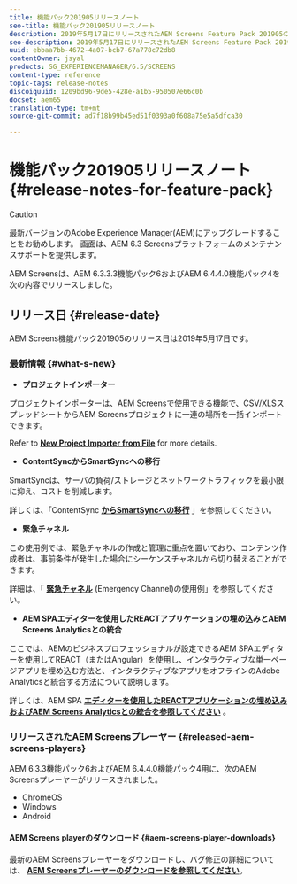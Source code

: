 ```yaml
---
title: 機能パック201905リリースノート
seo-title: 機能パック201905リリースノート
description: 2019年5月17日にリリースされたAEM Screens Feature Pack 201905の情報を入手するには、このページに従ってください。
seo-description: 2019年5月17日にリリースされたAEM Screens Feature Pack 201905の情報を入手するには、このページに従ってください。
uuid: ebbaa7bb-4672-4a07-bcb7-67a778c72db8
contentOwner: jsyal
products: SG_EXPERIENCEMANAGER/6.5/SCREENS
content-type: reference
topic-tags: release-notes
discoiquuid: 1209bd96-9de5-428e-a1b5-950507e66c0b
docset: aem65
translation-type: tm+mt
source-git-commit: ad7f18b99b45ed51f0393a0f608a75e5a5dfca30

---
```



# 機能パック201905リリースノート {#release-notes-for-feature-pack}

>[!CAUTION]
>
>最新バージョンのAdobe Experience Manager(AEM)にアップグレードすることをお勧めします。 画面は、AEM 6.3 Screensプラットフォームのメンテナンスサポートを提供します。

AEM Screensは、AEM 6.3.3.3機能パック6およびAEM 6.4.4.0機能パック4を次の内容でリリースしました。

## リリース日 {#release-date}

AEM Screens機能パック201905のリリース日は2019年5月17日です。

### 最新情報 {#what-s-new}

* **プロジェクトインポーター**

プロジェクトインポーターは、AEM Screensで使用できる機能で、CSV/XLSスプレッドシートからAEM Screensプロジェクトに一連の場所を一括インポートできます。

Refer to **[New Project Importer from File](project-importer.md)** for more details.

* **ContentSyncからSmartSyncへの移行**

SmartSyncは、サーバの負荷/ストレージとネットワークトラフィックを最小限に抑え、コストを削減します。

詳しくは、「ContentSync **[からSmartSyncへの移行](smartsync.md)** 」を参照してください。

* **緊急チャネル**

この使用例では、緊急チャネルの作成と管理に重点を置いており、コンテンツ作成者は、事前条件が発生した場合にシーケンスチャネルから切り替えることができます。

詳細は、「 **[緊急チャネル](emergency-channel.md)** (Emergency Channel)の使用例」を参照してください。

* **AEM SPAエディターを使用したREACTアプリケーションの埋め込みとAEM Screens Analyticsとの統合**

ここでは、AEMのビジネスプロフェッショナルが設定できるAEM SPAエディターを使用してREACT（またはAngular）を使用し、インタラクティブな単一ページアプリを埋め込む方法と、インタラクティブなアプリをオフラインのAdobe Analyticsと統合する方法について説明します。

詳しくは、AEM SPA **[エディターを使用したREACTアプリケーションの埋め込みおよびAEM Screens Analyticsとの統合を参照してください](embedding-react-app.md)** 。

### リリースされたAEM Screensプレーヤー {#released-aem-screens-players}

AEM 6.3.3機能パック6およびAEM 6.4.4.0機能パック4用に、次のAEM Screensプレーヤーがリリースされました。

* ChromeOS
* Windows
* Android

#### AEM Screens playerのダウンロード {#aem-screens-player-downloads}

最新のAEM Screensプレーヤーをダウンロードし、バグ修正の詳細については、 **[AEM Screensプレーヤーのダウンロードを参照してください](https://download.macromedia.com/screens/)**。
